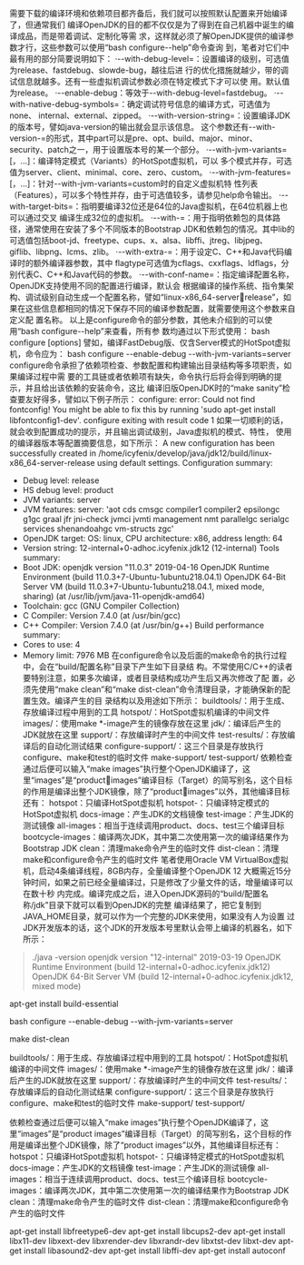 需要下载的编译环境和依赖项目都齐备后，我们就可以按照默认配置来开始编译了，但通常我们
编译OpenJDK的目的都不仅仅是为了得到在自己机器中诞生的编译成品，而是带着调试、定制化等需
求，这样就必须了解OpenJDK提供的编译参数才行，这些参数可以使用“bash configure--help”命令查询
到，笔者对它们中最有用的部分简要说明如下：
·--with-debug-level=<level>：设置编译的级别，可选值为release、fastdebug、slowde-bug，越往后进
行的优化措施就越少，带的调试信息就越多。还有一些虚拟机调试参数必须在特定模式下才可以使
用。默认值为release。
·--enable-debug：等效于--with-debug-level=fastdebug。
·--with-native-debug-symbols=<method>：确定调试符号信息的编译方式，可选值为none、
internal、external、zipped。
·--with-version-string=<string>：设置编译JDK的版本号，譬如java-version的输出就会显示该信息。
这个参数还有--with-version-<part>=<value>的形式，其中part可以是pre、opt、build、major、minor、
security、patch之一，用于设置版本号的某一个部分。
·--with-jvm-variants=<variant>[，<variant>...]：编译特定模式（Variants）的HotSpot虚拟机，可以
多个模式并存，可选值为server、client、minimal、core、zero、custom。
·--with-jvm-features=<feature>[，<feature>...]：针对--with-jvm-variants=custom时的自定义虚拟机特
性列表（Features），可以多个特性并存，由于可选值较多，请参见help命令输出。
·--with-target-bits=<bits>：指明要编译32位还是64位的Java虚拟机，在64位机器上也可以通过交叉
编译生成32位的虚拟机。
·--with-<lib>=<path>：用于指明依赖包的具体路径，通常使用在安装了多个不同版本的Bootstrap
JDK和依赖包的情况。其中lib的可选值包括boot-jd、freetype、cups、x、alsa、libffi、jtreg、libjpeg、
giflib、libpng、lcms、zlib。
·--with-extra-<flagtype>=<flags>：用于设定C、C++和Java代码编译时的额外编译器参数，其中
flagtype可选值为cflags、cxxflags、ldflags，分别代表C、C++和Java代码的参数。
·--with-conf-name=<name>：指定编译配置名称，OpenJDK支持使用不同的配置进行编译，默认会
根据编译的操作系统、指令集架构、调试级别自动生成一个配置名称，譬如“linux-x86_64-server￾release”，如果在这些信息都相同的情况下保存不同的编译参数配置，就需要使用这个参数来自定义配
置名称。
以上是configure命令的部分参数，其他未介绍到的可以使用“bash configure--help”来查看，所有参
数均通过以下形式使用：
bash configure [options]
譬如，编译FastDebug版、仅含Server模式的HotSpot虚拟机，命令应为：
bash configure --enable-debug --with-jvm-variants=server
configure命令承担了依赖项检查、参数配置和构建输出目录结构等多项职责，如果编译过程中需
要的工具链或者依赖项有缺失，命令执行后将会得到明确的提示，并且给出该依赖的安装命令，这比
编译旧版OpenJDK时的“make sanity”检查要友好得多，譬如以下例子所示：
configure: error: Could not find fontconfig! You might be able to fix this by running 'sudo apt-get install libfontconfig1-dev'.
configure exiting with result code 1
如果一切顺利的话，就会收到配置成功的提示，并且输出调试级别，Java虚拟机的模式、特性，
使用的编译器版本等配置摘要信息，如下所示：
A new configuration has been successfully created in
/home/icyfenix/develop/java/jdk12/build/linux-x86_64-server-release
using default settings.
Configuration summary:
* Debug level: release
* HS debug level: product
* JVM variants: server
* JVM features: server: 'aot cds cmsgc compiler1 compiler2 epsilongc g1gc graal jfr jni-check jvmci jvmti management nmt parallelgc serialgc services shenandoahgc vm-structs zgc'
* OpenJDK target: OS: linux, CPU architecture: x86, address length: 64
* Version string: 12-internal+0-adhoc.icyfenix.jdk12 (12-internal)
Tools summary:
* Boot JDK: openjdk version "11.0.3" 2019-04-16 OpenJDK Runtime Environment (build 11.0.3+7-Ubuntu-1ubuntu218.04.1) OpenJDK 64-Bit Server VM (build 11.0.3+7-Ubuntu-1ubuntu218.04.1, mixed mode, sharing) (at /usr/lib/jvm/java-11-openjdk-amd64)
* Toolchain: gcc (GNU Compiler Collection)
* C Compiler: Version 7.4.0 (at /usr/bin/gcc)
* C++ Compiler: Version 7.4.0 (at /usr/bin/g++)
Build performance summary:
* Cores to use: 4
* Memory limit: 7976 MB
在configure命令以及后面的make命令的执行过程中，会在“build/配置名称”目录下产生如下目录结
构。不常使用C/C++的读者要特别注意，如果多次编译，或者目录结构成功产生后又再次修改了配
置，必须先使用“make clean”和“make dist-clean”命令清理目录，才能确保新的配置生效。编译产生的目
录结构以及用途如下所示：
buildtools/：用于生成、存放编译过程中用到的工具
hotspot/：HotSpot虚拟机编译的中间文件
images/：使用make *-image产生的镜像存放在这里
jdk/：编译后产生的JDK就放在这里
support/：存放编译时产生的中间文件
test-results/：存放编译后的自动化测试结果
configure-support/：这三个目录是存放执行configure、make和test的临时文件
make-support/
test-support/
依赖检查通过后便可以输入“make images”执行整个OpenJDK编译了，这里“images”是“productimages”编译目标（Target）的简写别名，这个目标的作用是编译出整个JDK镜像，除了“productimages”以外，其他编译目标还有：
hotspot：只编译HotSpot虚拟机
hotspot-<variant>：只编译特定模式的HotSpot虚拟机
docs-image：产生JDK的文档镜像
test-image：产生JDK的测试镜像
all-images：相当于连续调用product、docs、test三个编译目标
bootcycle-images：编译两次JDK，其中第二次使用第一次的编译结果作为Bootstrap JDK
clean：清理make命令产生的临时文件
dist-clean：清理make和configure命令产生的临时文件
笔者使用Oracle VM VirtualBox虚拟机，启动4条编译线程，8GB内存，全量编译整个OpenJDK 12
大概需近15分钟时间，如果之前已经全量编译过，只是修改了少量文件的话，增量编译可以在数十秒
内完成。编译完成之后，进入OpenJDK源码的“build/配置名称/jdk”目录下就可以看到OpenJDK的完整
编译结果了，把它复制到JAVA_HOME目录，就可以作为一个完整的JDK来使用，如果没有人为设置
过JDK开发版本的话，这个JDK的开发版本号里默认会带上编译的机器名，如下所示：
> ./java -version
openjdk version "12-internal" 2019-03-19
OpenJDK Runtime Environment (build 12-internal+0-adhoc.icyfenix.jdk12)
OpenJDK 64-Bit Server VM (build 12-internal+0-adhoc.icyfenix.jdk12, mixed mode)



apt-get install build-essential

bash configure --enable-debug --with-jvm-variants=server


make dist-clean

buildtools/：用于生成、存放编译过程中用到的工具
hotspot/：HotSpot虚拟机编译的中间文件
images/：使用make *-image产生的镜像存放在这里
jdk/：编译后产生的JDK就放在这里
support/：存放编译时产生的中间文件
test-results/：存放编译后的自动化测试结果
configure-support/：这三个目录是存放执行configure、make和test的临时文件
make-support/
test-support/


依赖检查通过后便可以输入“make images”执行整个OpenJDK编译了，这里“images”是“product images”编译目标（Target）的简写别名，这个目标的作用是编译出整个JDK镜像，除了“product images”以外，其他编译目标还有：
hotspot：只编译HotSpot虚拟机
hotspot-<variant>：只编译特定模式的HotSpot虚拟机
docs-image：产生JDK的文档镜像
test-image：产生JDK的测试镜像
all-images：相当于连续调用product、docs、test三个编译目标
bootcycle-images：编译两次JDK，其中第二次使用第一次的编译结果作为Bootstrap JDK
clean：清理make命令产生的临时文件
dist-clean：清理make和configure命令产生的临时文件



apt-get install libfreetype6-dev
apt-get install libcups2-dev
apt-get install libx11-dev libxext-dev libxrender-dev libxrandr-dev libxtst-dev libxt-dev
apt-get install libasound2-dev
apt-get install libffi-dev
apt-get install autoconf